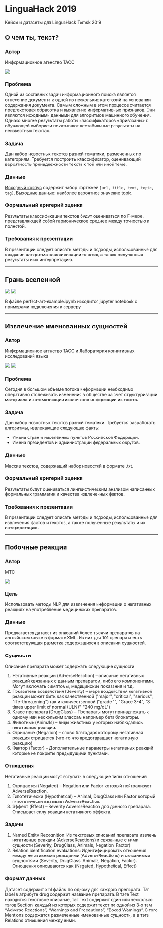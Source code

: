 # LinguaHack 2019
Кейсы и датасеты для LinguaHack Tomsk 2019

## О чем ты, текст?

### Автор
Информационное агенство ТАСС

![](img/tass.png)

### Проблема 
Одной из составных задач информационного поиска является отнесение документа к одной из нескольких категорий на основании содержания документа. Самым сложным в этом процессе считается предтекстовая обработка и выявление информативных признаков. Они являются исходными данными для алгоритмов машинного обучения. Однако многие результаты работы классификаторов «привязаны» к обучающей выборке и показывают нестабильные результаты на неизвестных текстах. 

### Задача 
Дан набор новостных текстов разной тематики, размеченных по категориям. Требуется построить классификатор, оценивающий вероятность принадлежности текста к той или иной теме. 

### Данные 
[Исходный корпус](https://www.kaggle.com/yutkin/corpus-of-russian-news-articles-from-lenta) содержит набор кортежей `[url, title, text, topic, tag]`.
Выходные данные: наиболее вероятное значение topic.

### Формальный критерий оценки
Результаты классификации текстов будут оцениваться по [F-мере](http://bazhenov.me/blog/2012/07/21/classification-performance-evaluation.html), представляющей собой гармоническое среднее между точностью и полнотой.   

### Требования к презентации 
В презентации следует описать методы и подходы, использованные для создания алгоритма классификации текстов, а также полученные результаты и их интерпретацию.

---


## Грань вселенной

![](img/perfect-art-1.png)
![](img/perfect-art-2.png)

В файле perfect-art-example.ipynb находится jupyter notebook с примерами подключения к серверу.

---

## Извлечение именованных сущностей

### Автор
Информационное агенство ТАСС и Лаборатория когнитивных исследований языка

![](img/cognit-lingua.png)
![](img/tass.png)

### Проблема 
Сегодня в большом объеме потока информации необходимо оперативно отслеживать изменения в обществе за счет структуризации материала и автоматизации извлечения информации из текста. 

### Задача 
Дан набор новостных текстов разной тематики. Требуется разработать алгоритмы, извлекающие следующие факты: 
- Имена стран и населённых пунктов Российской Федерации.
- Имена президентов и администрации федеральных округов. 

### Данные 
Массив текстов, содержащий набор новостей в формате .txt.

### Формальный критерий оценки
Результаты будут оцениваться лингвистическим анализом написанных формальных грамматик и качества извлеченных фактов.

### Требования к презентации 
В презентации следует описать методы и подходы, использованные для извлечения фактов и текстов, а также полученные результаты и их интерпретацию.

---

## Побочные реакции

### Автор

МТС

![](img/mts.jpg)

### Цель 

Использовать методы NLP для извлечения информации о негативных реакциях на употребление медицинских препаратов.

### Данные
Предлагается датасет из описаний более тысячи препаратов на английском языке в формате XML. Из них для 101 препарата есть соответствующая разметка содержащихся в описании сущностей.

### Сущности
Описание препарата может содержать следующие сущности
1. Негативные реакции (AdverseReaction) – описание негативных реакций связанных с данным препаратом, либо его компонентами. Могут включать симптомы, медицинские показания и т.д.
2. Показатель воздействия (Severity) – мера воздействия негативной реакции может быть как качественной ("major", "critical", "serious", "life-threatening") так и количественной ("grade 1", "Grade 3-4", "3 times upper limit of normal (ULN)", "240 mg/dL")
3. Класс препарата (DrugClass) – Препараты могут принадлежать к одному или нескольким классам например бета блокаторы.
4. Животные (Animals) – виды животных у которых наблюдались негативные реакции.
5. Отрицание (Negation) – слово благодаря которому негативная реакция отрицается (что-то что предотвращает негативную реакцию).
6. Фактор (Factor) – Дополнительные параметры негативных реакций которые не покрыты предыдущими пунктами.

### Отношения 
Негативные реакции могут вступать в следующие типы отношений
1. Отрицается (Negated) – Negation или Factor который нейтрализует AdverseReaction.
2. Гипотетически (Hypothetical) – Animal, DrugClass или Factor который гипотетически вызывает AdverseReaction.
3. Эффект (Effect) – Severity AdverseReaction для данного препарата. Описывает силу реакции негативного эффекта.

### Задачи
1. Named Entity Recognition: Из текстовых описаний препарата извлечь негативные реакции (AdverseReactions) и связанные с ними сущности (Severity, DrugClass, Animals, Negation, Factor)
2. Relation identification evaluations: Идентифицировать отношения между негативными реакциями (AdverseReactions) и связанными сущностями (Severity, DrugClass, Animals, Negation, Factor). Отношения описываются как (Negated, Hypothetical, Effect)

### Формат данных
Датасет содержит xml файлы по одному для каждого препарата. Тэг label  в атрибуте drug содержит название препарата. В тэге Text находится текстовое описание, тэг Text содержит один или несколько тэгов Section, каждый из которых содержит текст по одной из 3-х тем “Adverse Reactions”, “Warnings and Precautions”, “Boxed Warnings”.
В тэге  Mentions содержатся размеченные именованные сущности, а в тэге Relations отношения между ними.
